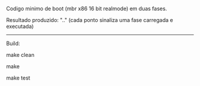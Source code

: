 Codigo minimo de boot (mbr x86 16 bit realmode) em duas fases.

Resultado produzido: ".." (cada ponto sinaliza uma fase carregada e executada)

---
Build:

make clean

make

make test
